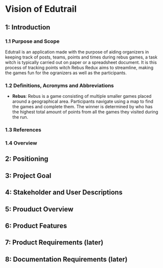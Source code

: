 # Vision of Edutrail

## 1: Introduction
### 1.1 Purpose and Scope
Edutrail is an application made with the purpose of aiding organizers in keeping track of posts, teams, points and times during rebus games, a task witch is typically carried out on paper or a spreadsheet document. It is this process of tracking points witch Rebus Redux aims to streamline, making the games fun for the ogranizers as well as the participants.

### 1.2 Definitions, Acronyms and Abbreviations

- **Rebus**: Rebus is a game consisting of multiple smaller games placed around a geographical area. Participants navigate using a map to find the games and complete them. The winner is determined by who has the highest total amount of points from all the games they visited during the run.

### 1.3 References

### 1.4 Overview

## 2: Positioning

## 3: Project Goal

## 4: Stakeholder and User Descriptions

## 5: Prouduct Overview

## 6: Product Features

## 7: Product Requirements (later)

## 8: Documentation Requirements (later)

